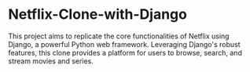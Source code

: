# Netflix-Clone-with-Django
This project aims to replicate the core functionalities of Netflix using Django, a powerful Python web framework. Leveraging Django's robust features, this clone provides a platform for users to browse, search, and stream movies and series.
